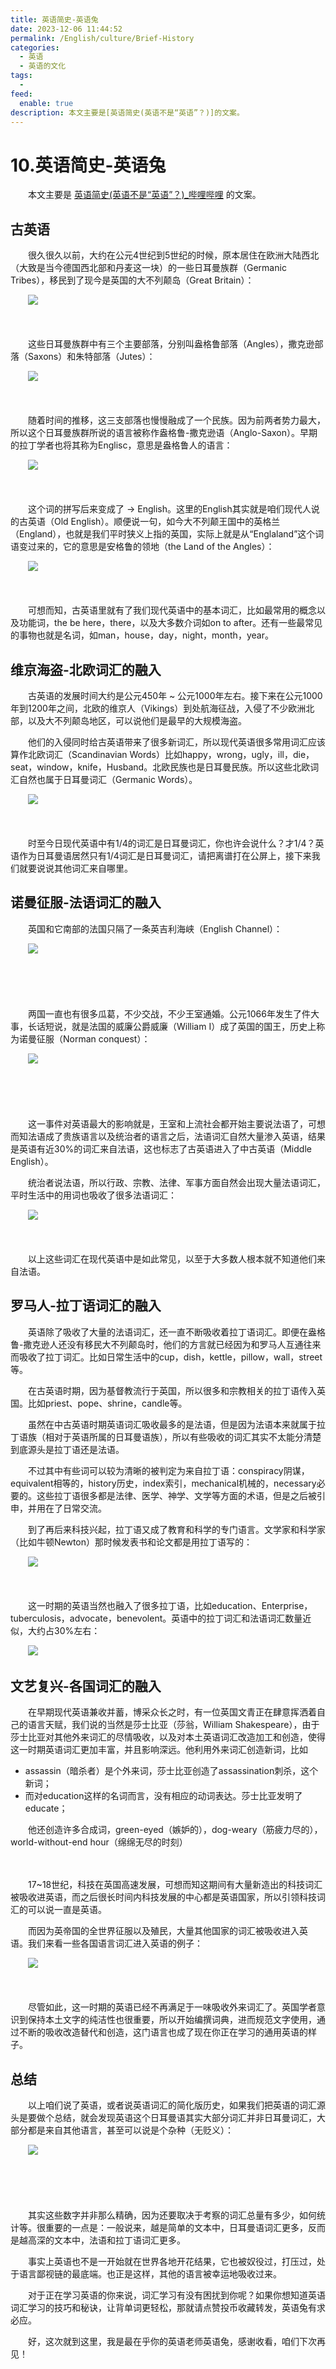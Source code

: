 ```yaml
---
title: 英语简史-英语兔
date: 2023-12-06 11:44:52
permalink: /English/culture/Brief-History
categories:
  - 英语
  - 英语的文化
tags:
  - 
feed:
  enable: true
description: 本文主要是[英语简史(英语不是“英语”？)]的文案。
---
```

# 10.英语简史-英语兔

　　本文主要是 [英语简史(英语不是“英语”？)_哔哩哔哩](https://www.bilibili.com/video/BV1Dy4y147XF/) 的文案。

<!-- more -->

## 古英语

　　‍很久很久以前，大约在公元4世纪到5世纪的时候，原本居住在欧洲大陆西北（大致是当今德国西北部和丹麦这一块）的一些日耳曼族群（Germanic Tribes），移民到了现今是英国的大不列颠岛（Great Britain）：

　　![](https://image.peterjxl.com/blog/image-20231206105755-g1vmsiz.png)

　　‍

　　这些日耳曼族群中有三个主要部落，分别叫盎格鲁部落（Angles），‍‍撒克逊部落（Saxons）和朱特部落（Jutes）：

　　![](https://image.peterjxl.com/blog/image-20231206105925-pnnl406.png)

　　‍

　　随着时间的推移，这三支部落也慢慢融成了一个民族。因为前两者势力最大，所以这个日耳曼族群所说的语言被称作盎格鲁-撒克逊语（Anglo-Saxon）。早期的拉丁学者也将其称为Englisc，意思是盎格鲁人的语言：

　　![](https://image.peterjxl.com/blog/image-20231206110024-qekz2i1.png)

　　‍

　　这个词的拼写后来变成了 → English。这里的English其实就是咱们现代人说的古英语（Old English）。顺便说一句，如今大不列颠王国中的英格兰（England），‍‍也就是我们平时狭义上指的英国，实际上就是从“Englaland”这个词语变过来的，它的意思是安格鲁的领地（the Land of the Angles）：

　　![](https://image.peterjxl.com/blog/image-20231206110143-608nytu.png)

　　‍

　　可想而知，古英语里就有了我们现代英语中的基本词汇，‍‍比如最常用的概念以及功能词，the be here，there，以及大多数介词如on to after。‍‍还有一些最常见的事物也就是名词，如man，house，day，night，month，year。‍‍

## 维京海盗-北欧词汇的融入

　　古英语的发展时间大约是公元450年 ~ 公元1000年左右。接下来‍‍在公元1000年到1200年之间，北欧的维京人（Vikings）到处航海征战，入侵了不少欧洲北部，以及大不列颠岛地区，‍‍可以说他们是最早的大规模海盗。

　　他们的入侵同时给古英语带来了很多新词汇，所以现代英语很多常用词汇应该算作北欧词汇（Scandinavian Words）比如happy，wrong，ugly，ill，die，seat，window，knife，Husband。‍‍北欧民族也是日耳曼民族。所以这些北欧词汇自然也属于日耳曼词汇（Germanic Words）。‍‍

　　![](https://image.peterjxl.com/blog/image-20240308201846-9p7af7b.png)
　　‍

　　‍

　　时至今日现代英语中有1/4的词汇是日耳曼词汇，你也许会说什么？才1/4？‍‍英语作为日耳曼语居然只有1/4词汇是日耳曼词汇，请把离谱打在公屏上，接下来我们就要说说其他词汇来自哪里。

## 诺曼征服-法语词汇的融入

　　英国和它南部的法国只隔了一条英吉利海峡（English Channel）：

　　![](https://image.peterjxl.com/blog/image-20231206110526-5e7vtat.png)

　　‍

　　‍

　　两国一直也有很多瓜葛，不少交战，不少王室通婚。公元1066年发生了件大事，‍‍长话短说，就是法国的威廉公爵威廉（William I）成了英国的国王，历史上称为诺曼征服（Norman conquest）：

　　![](https://image.peterjxl.com/blog/image-20231206110515-1dtdnpn.png)

　　‍

　　‍

　　这一事件对英语最大的影响就是，王室和上流社会都开始主要说法语了，‍‍可想而知法语成了贵族语言以及统治者的语言之后，‍‍法语词汇自然大量渗入英语，‍‍结果是英语有近30%的词汇来自法语，这也标志了古英语进入了中古英语（Middle English）。‍‍

　　统治者说法语，所以行政、宗教、法律、军事方面自然会出现大量法语词汇，平时生活中的用词也吸收了很多法语词汇：

　　![](https://image.peterjxl.com/blog/image-20231206110906-t2pe7jb.png)

　　‍

　　以上这些词汇在现代英语中是如此常见，以至于大多数人根本就不知道他们来自法语。

## 罗马人-拉丁语词汇的融入

　　英语除了吸收了大量的法语词汇，还一直不断吸收着拉丁语词汇。‍‍即便在盎格鲁-撒克逊人还没有移民大不列颠岛时，他们的方言就已经因为和罗马人互通往来而吸收了拉丁词汇。‍‍比如日常生活中的cup，dish，kettle，pillow，wall，street等。‍‍

　　在古英语时期，因为基督教流行于英国，所以很多和宗教相关的拉丁语传入英国。比如priest、pope、shrine，‍‍candle等。

　　虽然在中古英语时期英语词汇吸收最多的是法语，但是因为法语本来就属于拉丁语族（相对于英语所属的日耳曼语族），‍‍所以有些吸收的词汇其实不太能分清楚到底源头是拉丁语还是法语。‍‍

　　不过其中有些词可以较为清晰的被判定为来自拉丁语：conspiracy阴谋，equivalent相等的，history历史，index索引，mechanical机械的，necessary必要的。这些拉丁语很多都是法律、医学、神学、文学等方面的术语，‍‍但是之后被引申，并用在了日常交流。‍‍
　　‍

　　到了再后来科技兴起，拉丁语又成了教育和科学的专门语言‍‍。文学家和科学家（比如牛顿Newton）那时候发表书和论文都是用拉丁语写的：

　　![](https://image.peterjxl.com/blog/image-20231206111323-zq1j8oa.png)

　　‍

　　这一时期的英语当然也融入了很多拉丁语，‍‍比如education、Enterprise，tuberculosis，advocate，benevolent。英语中的拉丁词汇和法语词汇数量近似，‍‍大约占30%左右：

　　![](https://image.peterjxl.com/blog/image-20231206111413-owjdzgj.png)

## 文艺复兴-各国词汇的融入　　‍

　　在早期现代英语兼收并蓄，博采众长之时，有一位英国文青正在肆意挥洒着自己的语言天赋，‍‍我们说的当然是莎士比亚（莎翁，William Shakespeare），由于莎士比亚对其他外来词汇的尽情吸收，以及对本土英语词汇改造加工和创造，‍‍使得这一时期英语词汇更加丰富，并且影响深远。他利用外来词汇创造新词，‍‍比如

* assassin（暗杀者）是个外来词，莎士比亚创造了assassination刺杀，这个新词；
* 而对education这样的名词而言，没有相应的动词表达。莎士比亚发明了educate；

　　他还创造许多合成词，green-eyed（嫉妒的），dog-weary（筋疲力尽的），world-without-end hour（绵绵无尽的时刻）

　　‍

　　17\~18世纪，科技在英国高速发展，‍‍可想而知这期间有大量新造出的科技词汇被吸收进英语，而之后很长时间内科技发展的中心都是英语国家，‍‍所以引领科技词汇的可以说一直是英语。

　　而因为英帝国的全世界征服以及殖民，大量其他国家的词汇被吸收进入英语。‍‍我们来看一些各国语言词汇进入英语的例子：

　　![](https://image.peterjxl.com/blog/image-20231206113643-rdhslvf.png)

　　‍

　　尽管如此，这一时期的英语已经不再满足于一味吸收外来词汇了。‍‍英国学者意识到保持本土文字的纯洁性也很重要，所以开始编撰词典，‍‍进而规范文字使用，通过不断的吸收改造替代和创造，这门语言也成了现在你正在学习的通用英语的样子。‍‍

## 总结　　‍

　　以上咱们说了英语，或者说英语词汇的简化版历史，如果我们把英语的词汇源头是要做个总结，就会发现‍‍英语这个日耳曼语其实大部分词汇并非日耳曼词汇，大部分都是来自其他语言，甚至可以说是个杂种（无贬义）：

　　![](https://image.peterjxl.com/blog/image-20231206113753-ns0taej.png)

　　‍

　　‍

　　其实这些数字并非那么精确，因为还要取决于考察的词汇总量有多少，如何统计等。很重要的一点是‍‍：一般说来，越是简单的文本中，日耳曼语词汇更多，反而是越高深的文本中，法语和拉丁语词汇更多。‍‍

　　事实上英语也不是一开始就在世界各地开花结果，它也被奴役过，打压过，处于语言鄙视链的最底端。‍‍也正是这样，其他的语言被幸运地吸收过来。

　　对于正在学习英语的你来说，词汇学习有没有困扰到你呢？‍‍如果你想知道英语词汇学习的技巧和秘诀，让背单词更轻松，那就请点赞投币收藏转发，‍‍英语兔有求必应。

　　好，这次就到这里，我是最在乎你的英语老师英语兔，感谢收看，咱们下次再见！
